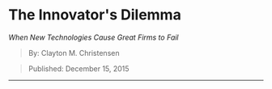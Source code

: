 # The Innovator's Dilemma
*When New Technologies Cause Great Firms to Fail*

> By: Clayton M. Christensen

> Published: December 15, 2015

---